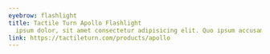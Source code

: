 ```yaml
---
eyebrow: flashlight
title: Tactile Turn Apollo Flashlight
  ipsum dolor, sit amet consectetur adipisicing elit. Quo ipsum accusamus reprehenderit, nihil eligendi molestiae, harum iure iusto reiciendis
link: https://tactileturn.com/products/apollo
---
```


